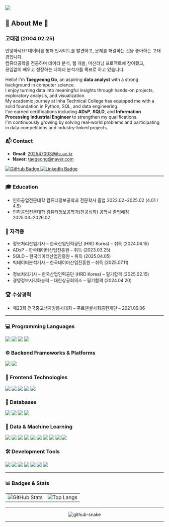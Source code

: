 <!-- header -->
<img src="https://capsule-render.vercel.app/api?type=waving&color=0:ffc0cb,100:ffa4b3&height=300&section=header&text=HI,%20There!&fontSize=70&fontAlignY=35&animation=fadeIn&fontColor=ffffff&desc=Welcome%20to%20my%20github&descSize=30" />

## 🎳 About Me 🎳

### 고태경 (2004.02.25)

안녕하세요! 데이터를 통해 인사이트를 발견하고, 문제를 해결하는 것을 좋아하는 고태경입니다.  
컴퓨터공학을 전공하며 데이터 분석, 웹 개발, 머신러닝 프로젝트에 참여했고,  
끊임없이 배우고 성장하는 데이터 분석가를 목표로 하고 있습니다.
<!-- 현업 수준의 기술을 쌓기 위해 다양한 자격증과 대회에 도전하고 있습니다.  -->

Hello! I'm **Taegyeong Go**, an aspiring **data analyst** with a strong background in computer science.  
I enjoy turning data into meaningful insights through hands-on projects, exploratory analysis, and visualization.  
My academic journey at Inha Technical College has equipped me with a solid foundation in Python, SQL, and data engineering.  
I’ve earned certifications including **ADsP**, **SQLD**, and **Information Processing Industrial Engineer** to strengthen my qualifications.  
I'm continuously growing by solving real-world problems and participating in data competitions and industry-linked projects.



### 📬 Contact

- **Gmail**: [202547003@itc.ac.kr](mailto:202547003@itc.ac.kr)  
- **Naver**: [taegeong@naver.com](mailto:taegeong@naver.com)

<!-- GitHub -->
<a href="https://github.com/taegyeong0225" target="_blank">
  <img src="https://img.shields.io/badge/GitHub-Profile-181717?style=flat&logo=github&logoColor=white" alt="GitHub Badge"/>
</a>

<!-- LinkedIn -->
<a href="https://www.linkedin.com/in/%ED%83%9C%EA%B2%BD-%EA%B3%A0-4902aa2a2/" target="_blank">
  <img src="https://img.shields.io/badge/LinkedIn-Connect-0A66C2?style=flat&logo=linkedin&logoColor=white" alt="LinkedIn Badge"/>
</a>

---
### 🎓 Education
- 인하공업전문대학 컴퓨터정보공학과 전문학사 졸업 2022.02~2025.02 (4.01 / 4.5)
- 인하공업전문대학 컴퓨터정보공학과(전공심화) 공학사 졸업예정 2025.03~2026.02
  
### 📜 자격증
- 정보처리산업기사 – 한국산업인력공단 (HRD Korea) – 취득 (2024.06.15)
- ADsP – 한국데이터산업진흥원 – 취득 (2023.03.25)
- SQLD – 한국데이터산업진흥원 – 취득 (2025.04.05)
- 빅데이터분석기사 – 한국데이터산업진흥원 – 취득 (2025.07.11)
- 
- 정보처리기사 – 한국산업인력공단 (HRD Korea) – 필기합격 (2025.02.15)
- 경영정보시각화능력 – 대한상공회의소 – 필기합격 (2024.04.20)

### 🏆 수상경력
- 제23회 전국중고생자원봉사대회 – 푸르덴셜사회공헌재단 – 2021.09.06

---

### 💻 Programming Languages
<p>
<img src="https://img.shields.io/badge/Java-007396?style=flat&logo=OpenJDK&logoColor=white"/>
<img src="https://img.shields.io/badge/Python-1572B6?style=flat&logo=python&logoColor=white" />
<img src="https://img.shields.io/badge/C-FF69B4?style=flat&logo=C%2B%2B&logoColor=white&color=pink" />
<img src="https://img.shields.io/badge/JavaScript-F7DF1E?style=flat&logo=JavaScript&logoColor=black&color=yellow" />
</p>


### ⚙️ Backend Frameworks & Platforms
<p>
<img src="https://img.shields.io/badge/Spring-6DB33F?style=flat&logo=Spring&logoColor=white" />
<img src="https://img.shields.io/badge/Django-092E20?style=flat&logo=Django&logoColor=white" />
</p>


### 🎨 Frontend Technologies
<p>
<img src="https://img.shields.io/badge/HTML5-E34F26?style=flat&logo=HTML5&logoColor=white" />
<img src="https://img.shields.io/badge/CSS3-1E90FF?style=flat&logo=CSS3&logoColor=white" />
<img src="https://img.shields.io/badge/jQuery-0769AD?style=flat&logo=jquery&logoColor=white" />
<img src="https://img.shields.io/badge/Vue.js-4FC08D?style=flat&logo=vue.js&logoColor=white" />
<img src="https://img.shields.io/badge/bootstrap-7952B3?style=flat&logo=bootstrap&logoColor=white">
</p>


### 💾 Databases
<p>
<img src="https://img.shields.io/badge/SQL-4479A1?style=flat&logo=sqlite&logoColor=white" />
<img src="https://img.shields.io/badge/Oracle-F80000?style=flat&logo=oracle&logoColor=white">
<img src="https://img.shields.io/badge/MySQL-4479A1?style=flat&logo=mysql&logoColor=white">
<img src="https://img.shields.io/badge/PostgreSQL-4169E1?style=flat&logo=PostgreSQL&logoColor=white" />
</p>


### 🧐 Data & Machine Learning
<p>
<img src="https://img.shields.io/badge/Pandas-150458?style=flat&logo=pandas&logoColor=white" />
<img src="https://img.shields.io/badge/Numpy-013243?style=flat&logo=numpy&logoColor=white" />
<img src="https://img.shields.io/badge/Scikit--Learn-F7931E?style=flat&logo=scikit-learn&logoColor=white" />
<img src="https://img.shields.io/badge/Matplotlib-11557C?style=flat&logo=matplotlib&logoColor=white" />
<img src="https://img.shields.io/badge/Seaborn-3B4D65?style=flat" />
<img src="https://img.shields.io/badge/Plotly-3F4F75?style=flat&logo=plotly&logoColor=white" />
<img src="https://img.shields.io/badge/LightGBM-478D6C?style=flat" />
<img src="https://img.shields.io/badge/XGBoost-EC6B23?style=flat" />
<img src="https://img.shields.io/badge/TensorFlow-FF6F00?style=flat&logo=tensorflow&logoColor=white" />
<img src="https://img.shields.io/badge/PyTorch-EE4C2C?style=flat&logo=pytorch&logoColor=white" />
</p>


### 🛠 Development Tools
<p>
<img src="https://img.shields.io/badge/Markdown-000000?style=flat&logo=markdown&logoColor=white" />
<img src="https://img.shields.io/badge/Git-F05032?style=flat&logo=git&logoColor=white" />
<img src="https://img.shields.io/badge/GitHub-181717?style=flat&logo=github&logoColor=white" />
<img src="https://img.shields.io/badge/Linux-FCC624?style=flat&logo=linux&logoColor=black" />
<img src="https://img.shields.io/badge/Jupyter-F37626?style=flat&logo=jupyter&logoColor=white" />
<img src="https://img.shields.io/badge/Google%20Colab-F9AB00?style=flat&logo=googlecolab&logoColor=black" />
<img src="https://img.shields.io/badge/Notion-000000?style=flat&logo=notion&logoColor=white" />
</p>

---

### 📊 Badges & Stats

<!-- <a href="https://solved.ac/taegeong" target="_blank">
  <img src="https://mazassumnida.wtf/api/mini/generate_badge?boj=taegeong" alt="solved.ac tier" />
</a> -->

<table>
  <tr>
    <td>
      <img src="https://github-readme-stats.vercel.app/api?username=taegyeong0225&show_icons=true&theme=bright" alt="GitHub Stats"/>
    </td>
    <td>
      <img src="https://github-readme-stats.vercel.app/api/top-langs/?username=taegyeong0225&layout=compact&theme=bright" alt="Top Langs" />
    </td>
  </tr>
</table>

---

<div align="center">
  <picture>
    <source media="(prefers-color-scheme: dark)" srcset="https://github.com/otaviossousa/otaviossousa/blob/output/github-snake-dark.svg" />
    <source media="(prefers-color-scheme: light)" srcset="https://github.com/otaviossousa/otaviossousa/blob/output/github-snake.svg" />
    <img alt="github-snake" src="https://github.com/taegyeong0225/taegyeong0225/blob/output/ocean.gif" />
  </picture>
</div>

---


<!-- 깃허브 뱃지 
[![Solved.ac Profile](http://mazassumnida.wtf/api/v2/generate_badge?boj=taegeong)](https://solved.ac/taegeong/)
<a href="https://github.com/seondal"><img src="http://mazandi.herokuapp.com/api?handle=taegeong&theme=warm" alt="GitHub"/></a> -->

<!-- 깃허브 접속 캘린더 박스 & github tearbox -->
<!-- <a href="https://github.com/taegyeong0225/github-readme-activity-graph">
        <img src="https://github-readme-activity-graph.vercel.app/graph?username=taegyeong0225&bg_color=ffc0cb&color=000000&line=ffffff&point=ffa3b4" alt="taegyeong's github activity graph">
</a> -->






